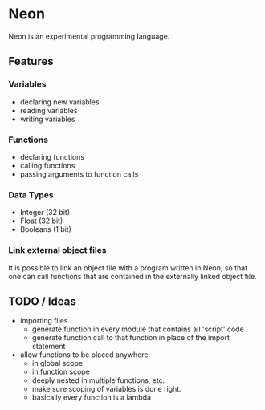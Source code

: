 # Neon

Neon is an experimental programming language.

## Features

### Variables

- declaring new variables
- reading variables
- writing variables

### Functions

- declaring functions
- calling functions
- passing arguments to function calls

### Data Types

- Integer (32 bit)
- Float (32 bit)
- Booleans (1 bit)

### Link external object files

It is possible to link an object file with a program written in Neon,
so that one can call functions that are contained in the externally linked object file.

## TODO / Ideas

- importing files
    - generate function in every module that contains all 'script' code
    - generate function call to that function in place of the import statement
- allow functions to be placed anywhere
    - in global scope
    - in function scope
    - deeply nested in multiple functions, etc.
    - make sure scoping of variables is done right.
    - basically every function is a lambda
